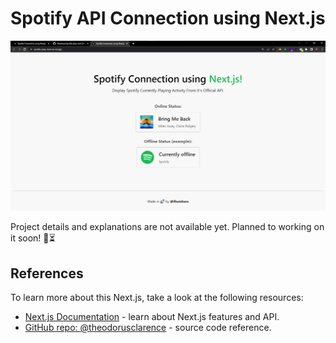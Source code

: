 # Spotify API Connection using Next.js

![project's preview](https://raw.githubusercontent.com/ilhambara/spotify-play-next/main/public/new-prev.png)

Project details and explanations are not available yet. Planned to working on it soon! 👀⏳

## References

To learn more about this Next.js, take a look at the following resources:

- [Next.js Documentation](https://nextjs.org/docs) - learn about Next.js features and API.
- [GitHub repo: @theodorusclarence](https://github.com/theodorusclarence/now-playing-spotify/blob/main/.env.example) - source code reference.
